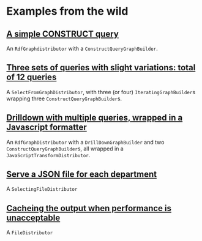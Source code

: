# Examples from the wild

## [A simple CONSTRUCT query](./example_simpleRdfGraph.html)

An `RdfGraphdistributor` with a `ConstructQueryGraphBuilder`.

## [Three sets of queries with slight variations: total of 12 queries](./example_iteratedQueries.html)

A `SelectFromGraphDistributor`, with three (or four) `IteratingGraphBuilder`s wrapping three 
`ConstructQueryGraphBuilder`s.

## [Drilldown with multiple queries, wrapped in a Javascript formatter](./example_drilldownAndFormatting.html)

An `RdfGraphDistributor` with a `DrillDownGraphBuilder` and two `ConstructQueryGraphBuilder`s, 
all wrapped in a `JavaScriptTransformDistributor`.

## [Serve a JSON file for each department](./example_selectedJsonFiles.html)

A `SelectingFileDistributor`

## [Cacheing the output when performance is unacceptable](./example_cacheingForPerformance.html)

A `FileDistributor`